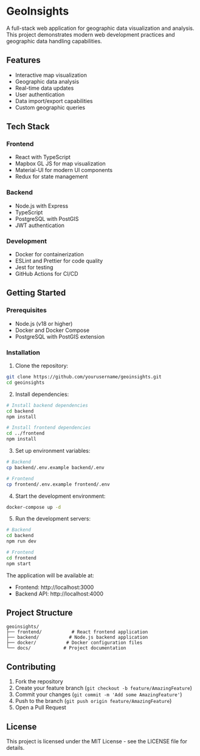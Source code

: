 # GeoInsights

A full-stack web application for geographic data visualization and analysis. This project demonstrates modern web development practices and geographic data handling capabilities.

## Features

- Interactive map visualization
- Geographic data analysis
- Real-time data updates
- User authentication
- Data import/export capabilities
- Custom geographic queries

## Tech Stack

### Frontend
- React with TypeScript
- Mapbox GL JS for map visualization
- Material-UI for modern UI components
- Redux for state management

### Backend
- Node.js with Express
- TypeScript
- PostgreSQL with PostGIS
- JWT authentication

### Development
- Docker for containerization
- ESLint and Prettier for code quality
- Jest for testing
- GitHub Actions for CI/CD

## Getting Started

### Prerequisites
- Node.js (v18 or higher)
- Docker and Docker Compose
- PostgreSQL with PostGIS extension

### Installation

1. Clone the repository:
```bash
git clone https://github.com/yourusername/geoinsights.git
cd geoinsights
```

2. Install dependencies:
```bash
# Install backend dependencies
cd backend
npm install

# Install frontend dependencies
cd ../frontend
npm install
```

3. Set up environment variables:
```bash
# Backend
cp backend/.env.example backend/.env

# Frontend
cp frontend/.env.example frontend/.env
```

4. Start the development environment:
```bash
docker-compose up -d
```

5. Run the development servers:
```bash
# Backend
cd backend
npm run dev

# Frontend
cd frontend
npm start
```

The application will be available at:
- Frontend: http://localhost:3000
- Backend API: http://localhost:4000

## Project Structure

```
geoinsights/
├── frontend/           # React frontend application
├── backend/           # Node.js backend application
├── docker/           # Docker configuration files
└── docs/            # Project documentation
```

## Contributing

1. Fork the repository
2. Create your feature branch (`git checkout -b feature/AmazingFeature`)
3. Commit your changes (`git commit -m 'Add some AmazingFeature'`)
4. Push to the branch (`git push origin feature/AmazingFeature`)
5. Open a Pull Request

## License

This project is licensed under the MIT License - see the LICENSE file for details. 